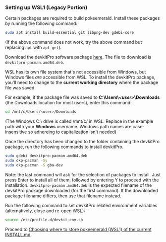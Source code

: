 ### Setting up WSL1 (Legacy Portion)
Certain packages are required to build pokeemerald. Install these packages by running the following command:
```bash
sudo apt install build-essential git libpng-dev gdebi-core
```
(If the above command does not work, try the above command but replacing `apt` with `apt-get`).

Download the devkitPro software package [here](https://github.com/devkitPro/pacman/releases). The file to download is `devkitpro-pacman.amd64.deb`.

WSL has its own file system that's not accessible from Windows, but Windows files *are* accessible from WSL. To install the devkitPro package, you'll need to change to the **current working directory** where the package file was saved.

For example, if the package file was saved to **C:\Users\\_\<user>_\Downloads** (the Downloads location for most users), enter this command:

```bash
cd /mnt/c/Users/<user>/Downloads
```

(The Windows C:\ drive is called /mnt/c/ in WSL. Replace <user> in the example path with your **Windows** username. Windows path names are case-insensitive so adhereing to capitalization isn't needed)

Once the directory has been changed to the folder containing the devkitPro package, run the following commands to install devkitPro.
```bash
sudo gdebi devkitpro-pacman.amd64.deb
sudo dkp-pacman -Sy
sudo dkp-pacman -S gba-dev
```
Note: the last command will ask for the selection of packages to install. Just press Enter to install all of them, followed by entering Y to proceed with the installation. `devkitpro-pacman.amd64.deb` is the expected filename of the devkitPro package downloaded (for the first command). If the downloaded package filename differs, then use that filename instead.

Run the following command to set devkitPro related environment variables (alternatively, close and re-open WSL):
```bash
source /etc/profile.d/devkit-env.sh
```
Proceed to [Choosing where to store pokeemerald (WSL1) of the current INSTALL.md](/INSTALL.md#choosing-where-to-store-pokeemerald-WSL1).
